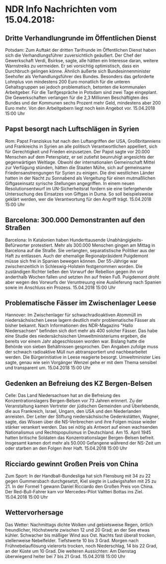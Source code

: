 # NDR Info Nachrichten vom 15.04.2018:


## Dritte Verhandlungrunde im Öffentlichen Dienst
Potsdam: Zum Auftakt der dritten Tarifrunde im Öffentlichen Dienst haben sich die Verhandlungsführer zuversichtlich geäußert. Der Chef der Gewerkschaft Verdi, Bsirkse, sagte, alle hätten ein Interesse daran, weitere Warnstreiks zu vermeiden. Er sei vorsichtig optimistisch, dass ein Durchbruch gelingen könne. Ähnlich äußerte sich Bundesinnenminister Seehofer als Verhandlungsführer des Bundes. Besonders das geforderte Lohnplus von mindestens 200 Euro monatlich für die unteren Gehaltsgruppen sei jedoch problematisch, betonten die kommunalen Arbeitgeber. Für die Tarifgespräche in Potsdam sind zwei Tage eingeplant. Die Gewerkschaften verlangen für die 2,3 Millionen Beschäftigten des Bundes und der Kommunen sechs Prozent mehr Geld, mindestens aber 200 Euro mehr. Von den Arbeitgebern liegt noch kein Angebot vor. 15.04.2018 15:00 Uhr 

## Papst besorgt nach Luftschlägen in Syrien
Rom: 			Papst Franziskus hat nach den Luftangriffen der USA, Großbritanniens und Frankreichs in Syrien an alle politisch Verantwortlichen appelliert, sich für Gerechtigkeit und Frieden einzusetzen. Der Papst sagte vor 20.000 Menschen auf dem Petersplatz, er sei zutiefst beunruhigt angesichts der gegenwärtigen Weltlage. Obwohl der internationalen Gemeinschaft Mittel zur Verfügung stünden, hätten die Staaten Mühe, sich auf gemeinsame Friedensanstrengungen für Syrien zu einigen. Die drei westlichen Länder hatten in der Nacht zu Sonnabend als Vergeltung für einen mutmaßlichen Giftgaseinsatz syrische Stellungen angegriffen. In einem neuen Resolutionsentwurf im UN-Sicherheitsrat fordern sie eine tiefergehende Untersuchung des Einsatzes von Giftgas in Duma. So soll beispielsweise geklärt werden, wer die Verantwortung für den Angriff trägt. 15.04.2018 15:00 Uhr 

## Barcelona: 300.000 Demonstranten auf den Straßen
Barcelona: In Katalonien haben Hunderttausende Unabhängigkeits-Befürworter protestiert. Mehr als 300.000 Menschen gingen am Mittag in Barcelona auf die Straße. Sie verlangten, separatistische Politiker aus der Haft zu entlassen. Auch der ehemalige Regionalpräsident Puigdemont müsse sich frei in Spanien bewegen können. Der 55-Jährige war zwischenzeitlich in Schleswig-Holstein festgenommen worden. Die zuständigen Richter ließen den Vorwurf der Rebellion gegen ihn vor anderthalb Wochen fallen und setzten ihn auf freien Fuß. Puigdemont droht aber wegen des Vorwurfs der Veruntreuung eine Auslieferung nach Spanien sowie im Anschluss ein Prozess. 15.04.2018 15:00 Uhr 

## Problematische Fässer im Zwischenlager Leese
Hannover: Im Zwischenlager für schwachradioaktiven Atommüll im niedersächsischen Leese lagern deutlich mehr problematische Fässer als bisher bekannt. Nach Informationen des NDR-Magazins "Hallo Niedersachsen" befinden sich dort mehr als 400 solcher Fässer. Das habe eine Studie des niedersächsischen Umweltministeriums ergeben, die bereits vor einem Jahr abgeschlossen worden war. Bislang hatte die Behörde von sieben Behältnissen gesprochen. Den Angaben zufolge muss der schwach radioaktive Müll nun abtransportiert und nachbearbeitet werden. Die Bürgerinitiative in Leese reagierte besorgt. Umweltminister Lies sagte, genau wie sein Vorgänger Wenzel gehe er mit dem Thema sensibel und transparent um. 15.04.2018 15:00 Uhr 

## Gedenken an Befreiung des KZ Bergen-Belsen
Celle: Das Land Niedersachsen hat an die Befreiung des Konzentrationslagers Bergen-Belsen vor 73 Jahren erinnert. Zu der Veranstaltung kamen Vertreter der jüdischen Gemeinden und Überlebende, die aus Frankreich, Israel, Ungarn, den USA und den Niederlanden anreisten. Der Leiter der Stiftung niedersächsische Gedenkstätten, Wagner, sagte, das Wissen über die NS-Verbrechen und ihre Folgen müsse wieder stärker verankert werden. Das sei nötig als Antwort auf einen wachsenden Nationalismus und Rechtspopulismus in Deutschland. Am 15. April 1945 hatten britische Soldaten das Konzentrationslager Bergen-Belsen befreit. Insgesamt kamen dort mehr als 50.000 Gefangene während der NS-Zeit um oder starben an den Folgen ihrer Haft. 15.04.2018 15:00 Uhr 

## Ricciardo gewinnt Großen Preis von China
Zum Sport: In der Handball-Bundesliga hat sich Flensburg mit 34 zu 22 gegen Gummersbach durchgesetzt, Kiel siegte in Ludwigshafen mit 25 zu 21. In der Formel 1 gewann Daniel Ricciardo den Großen Preis von China. Der Red-Bull-Fahrer kam vor Mercedes-Pilot Valtteri Bottas ins Ziel. 15.04.2018 15:00 Uhr 

## Wettervorhersage
Das Wetter: Nachmittags dichte Wolken und gebietsweise Regen, örtlich freundlicher, Höchstwerte zwischen 12 und 20 Grad; an der See etwas kühler. Schwacher bis mäßiger Wind aus Ost. Nachts fast überall trocken, stellenweise Nebelfelder. Tiefstwerte 10 bis 3 Grad. Morgen nach Frühnebelauflösung vielerorts trocken, noch Niederschlag, 14 bis 22 Grad, an der Küste um 10 Grad. Die weiteren Aussichten: Am Dienstag überwiegend heiter bei 7 bis 21 Grad. 15.04.2018 15:00 Uhr 
